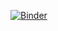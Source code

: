 [![Binder](https://mybinder.org/badge_logo.svg)](https://notebooks.gesis.org/binder/v2/gh/richherr/pyrnotebook/HEAD)
